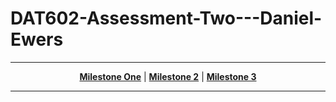 # DAT602-Assessment-Two---Daniel-Ewers
----

<p align="center">
<strong><a href="https://github.com/dwewers/DAT602-Assessment-Two---Daniel-Ewers/tree/main/DAT602%20Milestone%201%20%20Daniel%20Ewers">Milestone One</a></strong>
|
<strong><a href="https://github.com/dwewers/DAT602-Assessment-Two---Daniel-Ewers/tree/main/DAT602%20Milestone%202%20%20Daniel%20Ewers">Milestone 2</a></strong>
|
<strong><a href="https://github.com/dwewers/DAT602-Assessment-Two---Daniel-Ewers/tree/main/DAT602%20Milestone%203%20%20Daniel%20Ewers">Milestone 3</a></strong>

</p>

----
